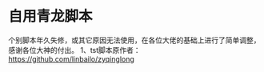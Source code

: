 # 自用青龙脚本
个别脚本年久失修，或其它原因无法使用，在各位大佬的基础上进行了简单调整，感谢各位大神的付出。
1、tst脚本原作者：https://github.com/linbailo/zyqinglong